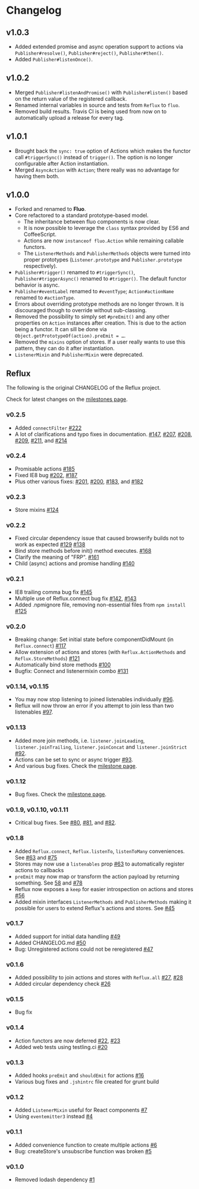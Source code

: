 # Changelog

## v1.0.3

* Added extended promise and async operation support to actions via `Publisher#resolve()`, `Publisher#reject()`, `Publisher#then()`.
* Added `Publisher#listenOnce()`.

## v1.0.2

* Merged `Publisher#listenAndPromise()` with `Publisher#listen()` based on the return value of the registered callback.
* Renamed internal variables in source and tests from `Reflux` to `fluo`.
* Removed build results. Travis CI is being used from now on to automatically upload a release for every tag.

## v1.0.1

* Brought back the `sync: true` option of Actions which makes the functor call `#triggerSync()` instead of `trigger()`. The option is no longer configurable after Action instantiation.
* Merged `AsyncAction` with `Action`; there really was no advantage for having them both.

## v1.0.0

* Forked and renamed to **Fluo**.
* Core refactored to a standard prototype-based model.
  * The inheritance between fluo components is now clear.
  * It is now possible to leverage the `class` syntax provided by ES6 and CoffeeScript.
  * Actions are now `instanceof fluo.Action` while remaining callable functors.
  * The `ListenerMethods` and `PublisherMethods` objects were turned into proper prototypes (`Listener.prototype` and `Publisher.prototype` respectively).
* `Publisher#trigger()` renamed to `#triggerSync()`, `Publisher#triggerAsync()` renamed to `#trigger()`. The default functor behavior is async.
* `Publisher#eventLabel` renamed to `#eventType`; `Action#actionName` renamed to `#actionType`.
* Errors about overriding prototype methods are no longer thrown. It is discouraged though to override without sub-classing.
* Removed the possibility to simply set `#preEmit()` and any other properties on `Action` instances after creation. This is due to the action being a functor. It can sill be done via `Object.getPrototypeOf(action).preEmit = …`.
* Removed the `mixins` option of stores. If a user really wants to use this pattern, they can do it after instantiation.
* `ListenerMixin` and `PublisherMixin` were deprecated.

## Reflux

The following is the original CHANGELOG of the Reflux project.

Check for latest changes on the [milestones page](https://github.com/spoike/refluxjs/milestones).

### v0.2.5

* Added `connectFilter` [#222](https://github.com/spoike/refluxjs/pull/222)
* A lot of clarifications and typo fixes in documentation. [#147](https://github.com/spoike/refluxjs/pull/147), [#207](https://github.com/spoike/refluxjs/pull/207), [#208](https://github.com/spoike/refluxjs/pull/208), [#209](https://github.com/spoike/refluxjs/pull/209), [#211](https://github.com/spoike/refluxjs/pull/211), and [#214](https://github.com/spoike/refluxjs/pull/214)

### v0.2.4

* Promisable actions [#185](https://github.com/spoike/refluxjs/issues/185)
* Fixed IE8 bug [#202](https://github.com/spoike/refluxjs/issues/202), [#187](https://github.com/spoike/refluxjs/issues/187)
* Plus other various fixes: [#201](https://github.com/spoike/refluxjs/issues/201), [#200](https://github.com/spoike/refluxjs/issues/202), [#183](https://github.com/spoike/refluxjs/issues/183), and [#182](https://github.com/spoike/refluxjs/issues/182)

### v0.2.3

* Store mixins [#124](https://github.com/spoike/refluxjs/pull/124)

### v0.2.2

* Fixed circular dependency issue that caused browserify builds not to work as expected [#129](https://github.com/spoike/refluxjs/issues/129) [#138](https://github.com/spoike/refluxjs/issues/138)
* Bind store methods before init() method executes. [#168](https://github.com/spoike/refluxjs/issues/168)
* Clarify the meaning of "FRP". [#161](https://github.com/spoike/refluxjs/issues/161)
* Child (async) actions and promise handling [#140](https://github.com/spoike/refluxjs/issues/140)

### v0.2.1

* IE8 trailing comma bug fix [#145](https://github.com/spoike/refluxjs/pull/145)
* Multiple use of Reflux.connect bug fix [#142](https://github.com/spoike/refluxjs/issues/142), [#143](https://github.com/spoike/refluxjs/pull/143)
* Added .npmignore file, removing non-essential files from `npm install` [#125](https://github.com/spoike/refluxjs/issues/125)

### v0.2.0

* Breaking change: Set initial state before componentDidMount (in `Reflux.connect`) [#117](https://github.com/spoike/refluxjs/pull/117)
* Allow extension of actions and stores (with `Reflux.ActionMethods` and `Reflux.StoreMethods`) [#121](https://github.com/spoike/refluxjs/pull/121)
* Automatically bind store methods [#100](https://github.com/spoike/refluxjs/pull/100)
* Bugfix: Connect and listenermixin combo [#131](https://github.com/spoike/refluxjs/pull/131)

### v0.1.14, v0.1.15

* You may now stop listening to joined listenables individually [#96](https://github.com/spoike/refluxjs/pull/96).
* Reflux will now throw an error if you attempt to join less than two listenables [#97](https://github.com/spoike/refluxjs/pull/97).

### v0.1.13

* Added more join methods, i.e. `listener.joinLeading`, `listener.joinTrailing`, `listener.joinConcat` and `listener.joinStrict`
 [#92](https://github.com/spoike/refluxjs/pull/92).
* Actions can be set to sync or async trigger [#93](https://github.com/spoike/refluxjs/pull/93).
* And various bug fixes. Check the [milestone page](https://github.com/spoike/refluxjs/issues?q=milestone%3A0.1.13+is%3Aclosed).

### v0.1.12

* Bug fixes. Check the [milestone page](https://github.com/spoike/refluxjs/issues?q=milestone%3A0.1.12+is%3Aclosed).

### v0.1.9, v0.1.10, v0.1.11

* Critical bug fixes. See [#80](https://github.com/spoike/refluxjs/issues/80), [#81](https://github.com/spoike/refluxjs/issues/81), and [#82](https://github.com/spoike/refluxjs/issues/82).

### v0.1.8

* Added `Reflux.connect`, `Reflux.listenTo`, `listenToMany` conveniences. See [#63](https://github.com/spoike/refluxjs/pull/63) and [#75](https://github.com/spoike/refluxjs/pull/75)
* Stores may now use a `listenables` prop [#63](https://github.com/spoike/refluxjs/pull/63) to automatically register actions to callbacks
* `preEmit` may now map or transform the action payload by returning something. See [58](https://github.com/spoike/refluxjs/issues/58) and [#78](https://github.com/spoike/refluxjs/pull/78)
* Reflux now exposes a `keep` for easier introspection on actions and stores [#56](https://github.com/spoike/refluxjs/issues/56)
* Added mixin interfaces `ListenerMethods` and `PublisherMethods` making it possible for users to extend Reflux's actions and stores. See [#45](https://github.com/spoike/refluxjs/issues/45)

### v0.1.7

* Added support for initial data handling [#49](https://github.com/spoike/refluxjs/pull/49)
* Added CHANGELOG.md [#50](https://github.com/spoike/refluxjs/issues/50)
* Bug: Unregistered actions could not be reregistered [#47](https://github.com/spoike/refluxjs/pull/47)

### v0.1.6

* Added possibility to join actions and stores with `Reflux.all` [#27](https://github.com/spoike/refluxjs/issues/27), [#28](https://github.com/spoike/refluxjs/pull/28)
* Added circular dependency check [#26](https://github.com/spoike/refluxjs/issues/26)

### v0.1.5

* Bug fix

### v0.1.4

* Action functors are now deferred [#22](https://github.com/spoike/refluxjs/issues/22), [#23](https://github.com/spoike/refluxjs/pull/23)
* Added web tests using testling.ci [#20](https://github.com/spoike/refluxjs/pull/20)

### v0.1.3

* Added hooks `preEmit` and `shouldEmit` for actions [#16](https://github.com/spoike/refluxjs/issues/16)
* Various bug fixes and `.jshintrc` file created for grunt build

### v0.1.2

* Added `ListenerMixin` useful for React components [#7](https://github.com/spoike/refluxjs/issues/7)
* Using `eventemitter3` instead [#4](https://github.com/spoike/refluxjs/issues/4)

### v0.1.1

* Added convenience function to create multiple actions [#6](https://github.com/spoike/refluxjs/issues/6)
* Bug: createStore's unsubscribe function was broken [#5](https://github.com/spoike/refluxjs/issues/5)

### v0.1.0

* Removed lodash dependency [#1](https://github.com/spoike/refluxjs/issues/1)

